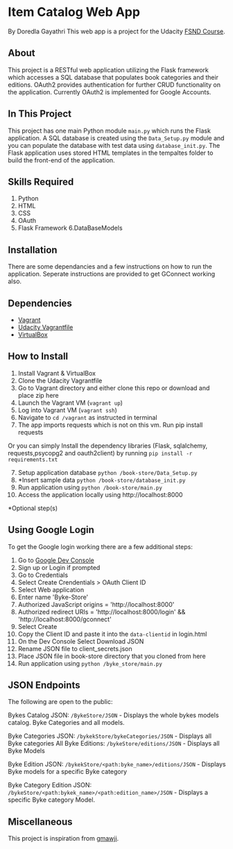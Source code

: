 # Item Catalog Web App
By Doredla Gayathri
This web app is a project for the Udacity [FSND Course](https://www.udacity.com/course/full-stack-web-developer-nanodegree--nd004).

## About
This project is a RESTful web application utilizing the Flask framework which accesses a SQL database that populates book categories and their editions. OAuth2 provides authentication for further CRUD functionality on the application. Currently OAuth2 is implemented for Google Accounts.

## In This Project
This project has one main Python module `main.py` which runs the Flask application. A SQL database is created using the `Data_Setup.py` module and you can populate the database with test data using `database_init.py`.
The Flask application uses stored HTML templates in the tempaltes folder to build the front-end of the application.

## Skills Required
1. Python
2. HTML
3. CSS
4. OAuth
5. Flask Framework
6.DataBaseModels
## Installation
There are some dependancies and a few instructions on how to run the application.
Seperate instructions are provided to get GConnect working also.

## Dependencies
- [Vagrant](https://www.vagrantup.com/)
- [Udacity Vagrantfile](https://github.com/udacity/fullstack-nanodegree-vm)
- [VirtualBox](https://www.virtualbox.org/wiki/Downloads)



## How to Install
1. Install Vagrant & VirtualBox
2. Clone the Udacity Vagrantfile
3. Go to Vagrant directory and either clone this repo or download and place zip here
3. Launch the Vagrant VM (`vagrant up`)
4. Log into Vagrant VM (`vagrant ssh`)
5. Navigate to `cd /vagrant` as instructed in terminal
6. The app imports requests which is not on this vm. Run pip install requests

Or you can simply Install the dependency libraries (Flask, sqlalchemy, requests,psycopg2 and oauth2client) by running 
`pip install -r requirements.txt`

7. Setup application database `python /book-store/Data_Setup.py`
8. *Insert sample data `python /book-store/database_init.py`
9. Run application using `python /book-store/main.py`
10. Access the application locally using http://localhost:8000

*Optional step(s)

## Using Google Login
To get the Google login working there are a few additional steps:

1. Go to [Google Dev Console](https://console.developers.google.com)
2. Sign up or Login if prompted
3. Go to Credentials
4. Select Create Crendentials > OAuth Client ID
5. Select Web application
6. Enter name 'Byke-Store'
7. Authorized JavaScript origins = 'http://localhost:8000'
8. Authorized redirect URIs = 'http://localhost:8000/login' && 'http://localhost:8000/gconnect'
9. Select Create
10. Copy the Client ID and paste it into the `data-clientid` in login.html
11. On the Dev Console Select Download JSON
12. Rename JSON file to client_secrets.json
13. Place JSON file in book-store directory that you cloned from here
14. Run application using `python /byke_store/main.py`

## JSON Endpoints
The following are open to the public:

Bykes Catalog JSON: `/BykeStore/JSON`
    - Displays the whole bykes models catalog. Byke Categories and all models.

Byke Categories JSON: `/bykekStore/bykeCategories/JSON`
    - Displays all Byke categories
All Byke Editions: `/bykeStore/editions/JSON`
	- Displays all Byke Models

Byke Edition JSON: `/bykekStore/<path:byke_name>/editions/JSON`
    - Displays Byke models for a specific Byke category

Byke Category Edition JSON: `/bykeStore/<path:bykek_name>/<path:edition_name>/JSON`
    - Displays a specific Byke category Model.

## Miscellaneous

This project is inspiration from [gmawji](https://github.com/gmawji/item-catalog).
